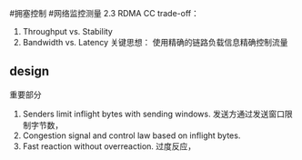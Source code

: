 #拥塞控制
#网络监控测量
2.3 RDMA CC trade-off：
1. Throughput vs. Stability
2. Bandwidth vs. Latency
关键思想：
使用精确的链路负载信息精确控制流量

## design
重要部分
1. Senders limit inflight bytes with sending windows.
发送方通过发送窗口限制字节数，
3. Congestion signal and control law based on inflight bytes.
4. Fast reaction without overreaction.
过度反应，